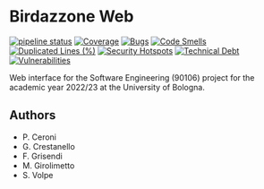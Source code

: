 # Birdazzone Web

[![pipeline status](https://git.hjkl.gq/team13/birdazzone-web/badges/develop/pipeline.svg)](https://git.hjkl.gq/team13/birdazzone-web/-/commits/develop)
[![Coverage](https://qube.hjkl.gq/api/project_badges/measure?project=team13_birdazzone-web_AYQALoO4jBpRQxnnBUzo&metric=coverage&token=0167b40480734327ca6f74c86ed9f510e3dbbdd0)](https://qube.hjkl.gq/dashboard?id=team13_birdazzone-web_AYQALoO4jBpRQxnnBUzo)
[![Bugs](https://qube.hjkl.gq/api/project_badges/measure?project=team13_birdazzone-web_AYQALoO4jBpRQxnnBUzo&metric=bugs&token=0167b40480734327ca6f74c86ed9f510e3dbbdd0)](https://qube.hjkl.gq/dashboard?id=team13_birdazzone-web_AYQALoO4jBpRQxnnBUzo)
[![Code Smells](https://qube.hjkl.gq/api/project_badges/measure?project=team13_birdazzone-web_AYQALoO4jBpRQxnnBUzo&metric=code_smells&token=0167b40480734327ca6f74c86ed9f510e3dbbdd0)](https://qube.hjkl.gq/dashboard?id=team13_birdazzone-web_AYQALoO4jBpRQxnnBUzo)
[![Duplicated Lines (%)](https://qube.hjkl.gq/api/project_badges/measure?project=team13_birdazzone-web_AYQALoO4jBpRQxnnBUzo&metric=duplicated_lines_density&token=0167b40480734327ca6f74c86ed9f510e3dbbdd0)](https://qube.hjkl.gq/dashboard?id=team13_birdazzone-web_AYQALoO4jBpRQxnnBUzo)
[![Security Hotspots](https://qube.hjkl.gq/api/project_badges/measure?project=team13_birdazzone-web_AYQALoO4jBpRQxnnBUzo&metric=security_hotspots&token=0167b40480734327ca6f74c86ed9f510e3dbbdd0)](https://qube.hjkl.gq/dashboard?id=team13_birdazzone-web_AYQALoO4jBpRQxnnBUzo)
[![Technical Debt](https://qube.hjkl.gq/api/project_badges/measure?project=team13_birdazzone-web_AYQALoO4jBpRQxnnBUzo&metric=sqale_index&token=0167b40480734327ca6f74c86ed9f510e3dbbdd0)](https://qube.hjkl.gq/dashboard?id=team13_birdazzone-web_AYQALoO4jBpRQxnnBUzo)
[![Vulnerabilities](https://qube.hjkl.gq/api/project_badges/measure?project=team13_birdazzone-web_AYQALoO4jBpRQxnnBUzo&metric=vulnerabilities&token=0167b40480734327ca6f74c86ed9f510e3dbbdd0)](https://qube.hjkl.gq/dashboard?id=team13_birdazzone-web_AYQALoO4jBpRQxnnBUzo)

Web interface for the Software Engineering (90106) project for the academic year
2022/23 at the University of Bologna.

## Authors

- P. Ceroni
- G. Crestanello
- F. Grisendi
- M. Girolimetto
- S. Volpe
